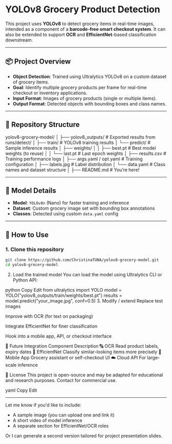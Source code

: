 # YOLOv8 Grocery Product Detection

This project uses **YOLOv8** to detect grocery items in real-time images, intended as a component of a **barcode-free smart checkout system**. It can also be extended to support **OCR** and **EfficientNet**-based classification downstream.

---

## 📦 Project Overview

- **Object Detection**: Trained using Ultralytics YOLOv8 on a custom dataset of grocery items.
- **Goal**: Identify multiple grocery products per frame for real-time checkout or inventory applications.
- **Input Format**: Images of grocery products (single or multiple items).
- **Output Format**: Detected objects with bounding boxes and class names.

---

## 📁 Repository Structure
yolov8-grocery-model/
│
├── yolov8_outputs/ # Exported results from runs/detect/
│ ├── train/ # YOLOv8 training results
│ └── predict/ # Sample inference results
│ ├── weights/
│ │ ├── best.pt # Best model weights (to reuse)
│ │ └── last.pt # Last epoch weights
│ ├── results.csv # Training performance logs
│ ├── args.yaml / opt.yaml # Training configuration
│ ├── labels.jpg # Label distribution
│ └── data.yaml # Class names and dataset structure
│
├── README.md # You’re here!


---

## 🧠 Model Details

- **Model**: `YOLOv8n` (Nano) for faster training and inference
- **Dataset**: Custom grocery image set with bounding box annotations
- **Classes**: Detected using custom `data.yaml` config

---

## 🚀 How to Use

### 1. Clone this repository

```bash
git clone https://github.com/ChristinaTUNA/yolov8-grocery-model.git
cd yolov8-grocery-model
```

2. Load the trained model
You can load the model using Ultralytics CLI or Python API:

python
Copy
Edit
from ultralytics import YOLO
model = YOLO("yolov8_outputs/train/weights/best.pt")
results = model.predict("your_image.jpg", conf=0.5)
3. Modify / extend
Replace test images

Improve with OCR (for text on packaging)

Integrate EfficientNet for finer classification

Hook into a mobile app, API, or checkout interface

🧩 Future Integration
Component	Description
🔠 OCR	Read product labels, expiry dates
🧠 EfficientNet	Classify similar-looking items more precisely
📱 Mobile App	Grocery assistant or self-checkout UI
☁️ Cloud API	For large-scale inference

📝 License
This project is open-source and may be adapted for educational and research purposes. Contact for commercial use.

yaml
Copy
Edit

---

Let me know if you'd like to include:

- A sample image (you can upload one and link it)
- A short video of model inference
- A separate section for EfficientNet/OCR roles

Or I can generate a second version tailored for project presentation slides.
